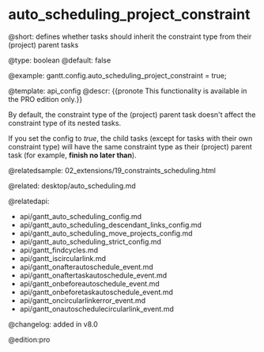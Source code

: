 auto_scheduling_project_constraint
=============

@short: defines whether tasks should inherit the constraint type from their (project) parent tasks
	

@type: boolean
@default: false

@example:
gantt.config.auto_scheduling_project_constraint = true;

@template:	api_config
@descr:
{{pronote This functionality is available in the PRO edition only.}}

By default, the constraint type of the (project) parent task doesn't affect the constraint type of its nested tasks.

If you set the config to *true*, the child tasks (except for tasks with their own constraint type) will have the same constraint type as their (project) parent task (for example, **finish no later than**).

@relatedsample: 
02_extensions/19_constraints_scheduling.html

@related: desktop/auto_scheduling.md

@relatedapi:

- api/gantt_auto_scheduling_config.md
- api/gantt_auto_scheduling_descendant_links_config.md
- api/gantt_auto_scheduling_move_projects_config.md
- api/gantt_auto_scheduling_strict_config.md
- api/gantt_findcycles.md
- api/gantt_iscircularlink.md
- api/gantt_onafterautoschedule_event.md
- api/gantt_onaftertaskautoschedule_event.md
- api/gantt_onbeforeautoschedule_event.md
- api/gantt_onbeforetaskautoschedule_event.md
- api/gantt_oncircularlinkerror_event.md
- api/gantt_onautoschedulecircularlink_event.md

@changelog: added in v8.0

@edition:pro